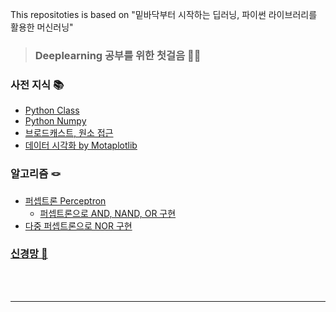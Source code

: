 This repositoties is based on "밑바닥부터 시작하는 딥러닝, 파이썬 라이브러리를 활용한 머신러닝" 

> ### Deeplearning 공부를 위한 첫걸음 🚶‍♂️

### 사전 지식 📚
- <a href="https://velog.io/@yulim2/Python-%ED%81%B4%EB%9E%98%EC%8A%A4-Class">Python Class</a>
- <a href="https://velog.io/@yulim2/Python-%EB%84%98%ED%8C%8C%EC%9D%B4-Numpy">Python Numpy</a>
- <a href="https://velog.io/@yulim2/Python-%EB%B8%8C%EB%A1%9C%EB%93%9C%EC%BA%90%EC%8A%A4%ED%8A%B8-%EC%9B%90%EC%86%8C-%EC%A0%91%EA%B7%BC">브로드캐스트, 원소 접근</a>
- <a href="https://velog.io/@yulim2/Python-%EB%8D%B0%EC%9D%B4%ED%84%B0-%EC%8B%9C%EA%B0%81%ED%99%94-By-Motaplotlib">데이터 시각화 by Motaplotlib</a>

### 알고리즘 🪢
- <a href="https://velog.io/@yulim2/Algorithm-%ED%8D%BC%EC%85%89%ED%8A%B8%EB%A1%A0-Perceptron"> 퍼셉트론 Perceptron</a>
    - <a href="https://velog.io/@yulim2/Python-%ED%8D%BC%EC%85%89%ED%8A%B8%EB%A1%A0%EC%9C%BC%EB%A1%9C-AND-NAND-OR-%EA%B5%AC%ED%98%84">퍼셉트론으로 AND, NAND, OR 구현</a>
- <a href="https://velog.io/@yulim2/Algorithm-%EB%8B%A4%EC%A4%91-%ED%8D%BC%EC%85%89%ED%8A%B8%EB%A1%A0%EC%9C%BC%EB%A1%9C-NOR-%EA%B5%AC%ED%98%84">다중 퍼셉트론으로 NOR 구현</a>

### <a href="https://velog.io/@yulim2/Neural-Network-%EC%8B%A0%EA%B2%BD%EB%A7%9D">신경망 🧠 </a> 

<br>
<br>

___

<br>
<br>
